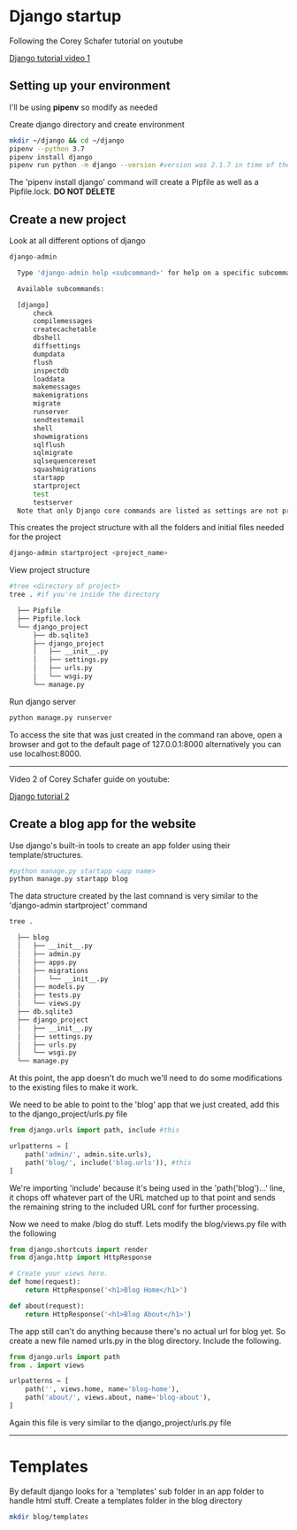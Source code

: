 # Django startup

Following the Corey Schafer tutorial on youtube

[Django tutorial video 1][d6f4fb88]

  [d6f4fb88]: https://www.youtube.com/watch?v=UmljXZIypDc&list=PL-osiE80TeTtoQCKZ03TU5fNfx2UY6U4p "Django tutorial video 1"

## Setting up your environment

I'll be using **pipenv** so modify as needed

Create django directory and create environment

```sh
mkdir ~/django && cd ~/django
pipenv --python 3.7
pipenv install django
pipenv run python -m django --version #version was 2.1.7 in time of the video
```
The 'pipenv install django' command will create a Pipfile as well as a Pipfile.lock. **DO NOT DELETE**

## Create a new project

Look at all different options of django
```sh
django-admin

  Type 'django-admin help <subcommand>' for help on a specific subcommand.

  Available subcommands:

  [django]
      check
      compilemessages
      createcachetable
      dbshell
      diffsettings
      dumpdata
      flush
      inspectdb
      loaddata
      makemessages
      makemigrations
      migrate
      runserver
      sendtestemail
      shell
      showmigrations
      sqlflush
      sqlmigrate
      sqlsequencereset
      squashmigrations
      startapp
      startproject
      test
      testserver
  Note that only Django core commands are listed as settings are not properly configured (error: Requested setting INSTALLED_APPS, but settings are not configured. You must either define the environment variable DJANGO_SETTINGS_MODULE or call settings.configure() before accessing settings.).
```
This creates the project structure with all the folders and initial files needed for the project
```sh
django-admin startproject <project_name>
```
View project structure
```sh
#tree <directory of project>
tree . #if you're inside the directory

  ├── Pipfile
  ├── Pipfile.lock
  └── django_project
      ├── db.sqlite3
      ├── django_project
      │   ├── __init__.py
      │   ├── settings.py
      │   ├── urls.py
      │   └── wsgi.py
      └── manage.py
```

Run django server
```sh
python manage.py runserver
```
To access the site that was just created in the command ran above, open a browser and got to the default page of 127.0.0.1:8000 alternatively you can use localhost:8000.

---
Video 2 of Corey Schafer guide on youtube:

[Django tutorial 2][a026bf6d]

  [a026bf6d]: https://www.youtube.com/watch?v=a48xeeo5Vnk&list=PL-osiE80TeTtoQCKZ03TU5fNfx2UY6U4p&index=2 "Django tutorial 2"

## Create a blog app for the website

Use django's built-in tools to create an app folder using their template/structures.

```sh
#python manage.py startapp <app name>
python manage.py startapp blog
```

The data structure created by the last comnand is very similar to the 'django-admin startproject' command
```sh
tree .

  ├── blog
  │   ├── __init__.py
  │   ├── admin.py
  │   ├── apps.py
  │   ├── migrations
  │   │   └── __init__.py
  │   ├── models.py
  │   ├── tests.py
  │   └── views.py
  ├── db.sqlite3
  ├── django_project
  │   ├── __init__.py
  │   ├── settings.py
  │   ├── urls.py
  │   └── wsgi.py
  └── manage.py

```
At this point, the app doesn't do much we'll need to do some modifications to the existing files to make it work.

We need to be able to point to the 'blog' app that we just created, add this to the django_project/urls.py file

```py
from django.urls import path, include #this

urlpatterns = [
    path('admin/', admin.site.urls),
    path('blog/', include('blog.urls')), #this
]

```
We're importing  'include' because it's being used in the 'path('blog')...' line,  it chops off whatever part of the URL matched up to that point and sends the remaining string to the included URL conf for further processing.

Now we need to make /blog do stuff. Lets modify the blog/views.py file with the following

```py
from django.shortcuts import render
from django.http import HttpResponse

# Create your views here.
def home(request):
    return HttpResponse('<h1>Blog Home</h1>')

def about(request):
    return HttpResponse('<h1>Blog About</h1>')
```

The app still can't do anything because there's no actual url for blog yet. So create a new file named urls.py in the blog directory.
Include the following.

```py
from django.urls import path
from . import views

urlpatterns = [
    path('', views.home, name='blog-home'),
    path('about/', views.about, name='blog-about'),
]
```

Again this file is very similar to the django_project/urls.py file

---

# Templates

By default django looks for a 'templates' sub folder in an app folder to handle html stuff. Create a templates folder in the blog directory

```sh
mkdir blog/templates
```
